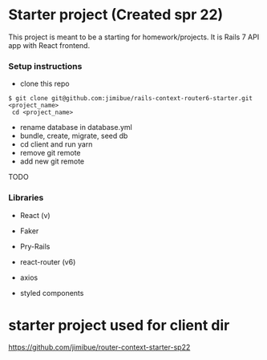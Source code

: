 # Starter project (Created spr 22)

This project is meant to be a starting for homework/projects.
It is Rails 7 API app with React frontend.

### Setup instructions

- clone this repo

```
$ git clone git@github.com:jimibue/rails-context-router6-starter.git <project_name>
 cd <project_name>
```

- rename database in database.yml
- bundle, create, migrate, seed db
- cd client and run yarn
- remove git remote 
- add new git remote





TODO

### Libraries

- React (v)
- Faker
- Pry-Rails

- react-router (v6)
- axios
- styled components

# starter project used for client dir
https://github.com/jimibue/router-context-starter-sp22






